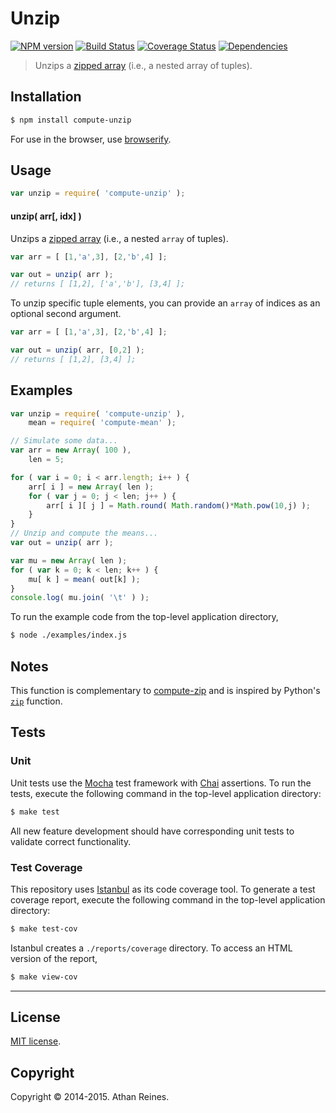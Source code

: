 Unzip
===
[![NPM version][npm-image]][npm-url] [![Build Status][travis-image]][travis-url] [![Coverage Status][coveralls-image]][coveralls-url] [![Dependencies][dependencies-image]][dependencies-url]

> Unzips a [zipped array](https://github.com/compute-io/zip) (i.e., a nested array of tuples).


## Installation

``` bash
$ npm install compute-unzip
```

For use in the browser, use [browserify](https://github.com/substack/node-browserify).


## Usage

``` javascript
var unzip = require( 'compute-unzip' );
```

#### unzip( arr[, idx] )

Unzips a [zipped array](https://github.com/compute-io/zip) (i.e., a nested `array` of tuples).

``` javascript
var arr = [ [1,'a',3], [2,'b',4] ];

var out = unzip( arr );
// returns [ [1,2], ['a','b'], [3,4] ];
```

To unzip specific tuple elements, you can provide an `array` of indices as an optional second argument.

``` javascript
var arr = [ [1,'a',3], [2,'b',4] ];

var out = unzip( arr, [0,2] );
// returns [ [1,2], [3,4] ];
```



## Examples

``` javascript
var unzip = require( 'compute-unzip' ),
	mean = require( 'compute-mean' );

// Simulate some data...
var arr = new Array( 100 ),
	len = 5;

for ( var i = 0; i < arr.length; i++ ) {
	arr[ i ] = new Array( len );
	for ( var j = 0; j < len; j++ ) {
		arr[ i ][ j ] = Math.round( Math.random()*Math.pow(10,j) );
	}
}
// Unzip and compute the means...
var out = unzip( arr );

var mu = new Array( len );
for ( var k = 0; k < len; k++ ) {
	mu[ k ] = mean( out[k] );
}
console.log( mu.join( '\t' ) );
```

To run the example code from the top-level application directory,

``` bash
$ node ./examples/index.js
```

## Notes

This function is complementary to [compute-zip](https://github.com/compute-io/zip) and is inspired by Python's [`zip`](https://docs.python.org/3.3/library/functions.html#zip) function.


## Tests

### Unit

Unit tests use the [Mocha](http://mochajs.org/) test framework with [Chai](http://chaijs.com) assertions. To run the tests, execute the following command in the top-level application directory:

``` bash
$ make test
```

All new feature development should have corresponding unit tests to validate correct functionality.


### Test Coverage

This repository uses [Istanbul](https://github.com/gotwarlost/istanbul) as its code coverage tool. To generate a test coverage report, execute the following command in the top-level application directory:

``` bash
$ make test-cov
```

Istanbul creates a `./reports/coverage` directory. To access an HTML version of the report,

``` bash
$ make view-cov
```


---
## License

[MIT license](http://opensource.org/licenses/MIT).


## Copyright

Copyright &copy; 2014-2015. Athan Reines.


[npm-image]: http://img.shields.io/npm/v/compute-unzip.svg
[npm-url]: https://npmjs.org/package/compute-unzip

[travis-image]: http://img.shields.io/travis/compute-io/unzip/master.svg
[travis-url]: https://travis-ci.org/compute-io/unzip

[coveralls-image]: https://img.shields.io/coveralls/compute-io/unzip/master.svg
[coveralls-url]: https://coveralls.io/r/compute-io/unzip?branch=master

[dependencies-image]: http://img.shields.io/david/compute-io/unzip.svg
[dependencies-url]: https://david-dm.org/compute-io/unzip

[dev-dependencies-image]: http://img.shields.io/david/dev/compute-io/unzip.svg
[dev-dependencies-url]: https://david-dm.org/dev/compute-io/unzip

[github-issues-image]: http://img.shields.io/github/issues/compute-io/unzip.svg
[github-issues-url]: https://github.com/compute-io/unzip/issues

